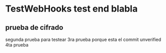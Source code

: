 # TestWebHooks test end blabla
## prueba de cifrado
segunda prueba para testear
3ra prueba porque esta el commit unverified
4ta prueba